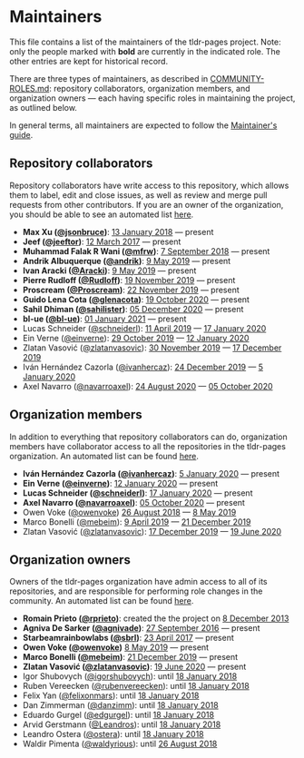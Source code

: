 # Maintainers

This file contains a list of the maintainers of the tldr-pages project.
Note: only the people marked with **bold** are currently in the indicated role.
The other entries are kept for historical record.

There are three types of maintainers, as described in
[COMMUNITY-ROLES.md](https://github.com/tldr-pages/tldr/blob/master/COMMUNITY-ROLES.md#when-to-change-roles):
repository collaborators, organization members, and organization owners
— each having specific roles in maintaining the project, as outlined below.

In general terms, all maintainers are expected to follow the
[Maintainer's guide](contributing-guides/maintainers-guide.md).


## Repository collaborators

Repository collaborators have write access to this repository,
which allows them to label, edit and close issues,
as well as review and merge pull requests from other contributors.
If you are an owner of the organization, you should be able to see an automated list
[here](https://github.com/tldr-pages/tldr/settings/collaboration).

- **Max Xu ([@jsonbruce](https://github.com/jsonbruce))**:
  [13 January 2018](https://github.com/tldr-pages/tldr/issues/1885) — present
- **Jeef ([@jeeftor](https://github.com/jeeftor))**:
  [12 March 2017](https://github.com/tldr-pages/tldr/issues/1209#issuecomment-285924778) — present
- **Muhammad Falak R Wani ([@mfrw](https://github.com/mfrw))**:
  [7 September 2018](https://github.com/tldr-pages/tldr/issues/2306) — present
- **Andrik Albuquerque ([@andrik](https://github.com/andrik))**:
  [9 May 2019](https://github.com/tldr-pages/tldr/issues/2988) — present
- **Ivan Aracki ([@Aracki](https://github.com/Aracki))**:
  [9 May 2019](https://github.com/tldr-pages/tldr/issues/2988) — present
- **Pierre Rudloff ([@Rudloff](https://github.com/Rudloff))**:
  [19 November 2019](https://github.com/tldr-pages/tldr/issues/3580) — present
- **Proscream ([@Proscream](https://github.com/Proscream))**:
  [22 November 2019](https://github.com/tldr-pages/tldr/issues/3592) — present
- **Guido Lena Cota ([@glenacota](https://github.com/glenacota))**:
  [19 October 2020](https://github.com/tldr-pages/tldr/issues/4763) — present
- **Sahil Dhiman ([@sahilister](https://github.com/sahilister))**:
  [05 December 2020](https://github.com/tldr-pages/tldr/issues/4994) — present
- **bl-ue ([@bl-ue](https://github.com/bl-ue))**:
  [01 January 2021](https://github.com/tldr-pages/tldr/issues/5056) — present
- Lucas Schneider ([@schneiderl](https://github.com/schneiderl)):
  [11 April 2019](https://github.com/tldr-pages/tldr/issues/2898) — [17 January 2020](https://github.com/tldr-pages/tldr/issues/3764)
- Ein Verne ([@einverne](https://github.com/einverne)):
  [29 October 2019](https://github.com/tldr-pages/tldr/issues/3488) — [12 January 2020](https://github.com/tldr-pages/tldr/issues/3738)
- Zlatan Vasović ([@zlatanvasovic](https://github.com/zlatanvasovic)):
  [30 November 2019](https://github.com/tldr-pages/tldr/issues/3636) — [17 December 2019](https://github.com/tldr-pages/tldr/issues/3663)
- Iván Hernández Cazorla ([@ivanhercaz](https://github.com/ivanhercaz)):
  [24 December 2019](https://github.com/tldr-pages/tldr/issues/3690) — [5 January 2020](https://github.com/tldr-pages/tldr/issues/3736)
- Axel Navarro ([@navarroaxel](https://github.com/navarroaxel)):
  [24 August 2020](https://github.com/tldr-pages/tldr/issues/4291) — [05 October 2020](https://github.com/tldr-pages/tldr/issues/4504)

## Organization members

In addition to everything that repository collaborators can do, organization members
have collaborator access to all the repositories in the tldr-pages organization.
An automated list can be found [here](https://github.com/orgs/tldr-pages/people).

- **Iván Hernández Cazorla ([@ivanhercaz](https://github.com/ivanhercaz))**:
  [5 January 2020](https://github.com/tldr-pages/tldr/issues/3736) — present
- **Ein Verne ([@einverne](https://github.com/einverne))**:
  [12 January 2020](https://github.com/tldr-pages/tldr/issues/3738) — present
- **Lucas Schneider ([@schneiderl](https://github.com/schneiderl))**:
  [17 January 2020](https://github.com/tldr-pages/tldr/issues/3764) — present
- **Axel Navarro ([@navarroaxel](https://github.com/navarroaxel))**:
  [05 October 2020](https://github.com/tldr-pages/tldr/issues/4504) — present
- Owen Voke ([@owenvoke](https://github.com/owenvoke))
  [26 August 2018](https://github.com/tldr-pages/tldr/issues/2258) — [8 May 2019](https://github.com/tldr-pages/tldr/issues/2989)
- Marco Bonelli ([@mebeim](https://github.com/mebeim)):
  [9 April 2019](https://github.com/tldr-pages/tldr/issues/2874) — [21 December 2019](https://github.com/tldr-pages/tldr/issues/3672)
- Zlatan Vasović ([@zlatanvasovic](https://github.com/zlatanvasovic)):
  [17 December 2019](https://github.com/tldr-pages/tldr/issues/3663) — [19 June 2020](https://github.com/tldr-pages/tldr/issues/4113)


## Organization owners

Owners of the tldr-pages organization have admin access to all of its repositories,
and are responsible for performing role changes in the community.
An automated list can be found [here](https://github.com/orgs/tldr-pages/people).

- **Romain Prieto ([@rprieto](https://github.com/rprieto))**:
  created the the project on [8 December 2013](https://github.com/tldr-pages/tldr/commit/11264d9)
- **Agniva De Sarker ([@agnivade](https://github.com/agnivade))**:
  [27 September 2016](https://gitter.im/tldr-pages/tldr?at=57eaedefe4e41c6a4afc2f47) — present
- **Starbeamrainbowlabs ([@sbrl](https://github.com/sbrl))**:
  [23 April 2017](https://gitter.im/tldr-pages/tldr?at=58fc6fce3e27cac331b5c397) — present
- **Owen Voke ([@owenvoke](https://github.com/owenvoke))**
  [8 May 2019](https://github.com/tldr-pages/tldr/issues/2989) — present
- **Marco Bonelli ([@mebeim](https://github.com/mebeim))**:
  [21 December 2019](https://github.com/tldr-pages/tldr/issues/3672) — present
- **Zlatan Vasović ([@zlatanvasovic](https://github.com/zlatanvasovic))**:
  [19 June 2020](https://github.com/tldr-pages/tldr/issues/4113) — present
- Igor Shubovych ([@igorshubovych](https://github.com/igorshubovych)):
  until [18 January 2018](https://github.com/tldr-pages/tldr/issues/1878#issuecomment-358610454)
- Ruben Vereecken ([@rubenvereecken](https://github.com/rubenvereecken)):
  until [18 January 2018](https://github.com/tldr-pages/tldr/issues/1878#issuecomment-358610454)
- Felix Yan ([@felixonmars](https://github.com/felixonmars)):
  until [18 January 2018](https://github.com/tldr-pages/tldr/issues/1878#issuecomment-358610454)
- Dan Zimmerman ([@danzimm](https://github.com/danzimm)):
  until [18 January 2018](https://github.com/tldr-pages/tldr/issues/1878#issuecomment-358610454)
- Eduardo Gurgel ([@edgurgel](https://github.com/edgurgel)):
  until [18 January 2018](https://github.com/tldr-pages/tldr/issues/1878#issuecomment-358610454)
- Arvid Gerstmann ([@Leandros](https://github.com/Leandros)):
  until [18 January 2018](https://github.com/tldr-pages/tldr/issues/1878#issuecomment-358610454)
- Leandro Ostera ([@ostera](https://github.com/ostera)):
  until [18 January 2018](https://github.com/tldr-pages/tldr/issues/1878#issuecomment-358610454)
- Waldir Pimenta ([@waldyrious](https://github.com/waldyrious)): until [26 August 2018](https://github.com/tldr-pages/tldr/issues/2257)
